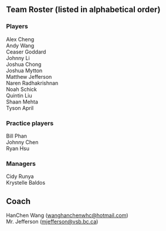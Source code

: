 
## Team Roster (listed in alphabetical order)
### Players
Alex Cheng  
Andy Wang  
Ceaser Goddard  
Johnny Li  
Joshua Chong  
Joshua Mytton  
Matthew Jefferson   
Naren Radhakrishnan  
Noah Schick  
Quintin Liu  
Shaan Mehta  
Tyson April  

### Practice players
Bill Phan  
Johnny Chen  
Ryan Hsu  

### Managers
Cidy Runya  
Krystelle Baldos  

## Coach
HanChen Wang (wanghanchenwhc@hotmail.com)  
Mr. Jefferson (mjefferson@vsb.bc.ca)

